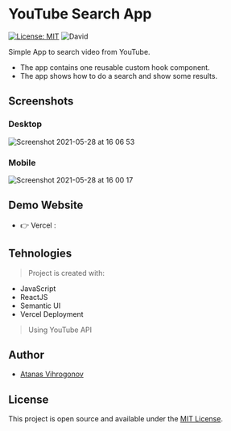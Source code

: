 # YouTube Search App

[![License: MIT](https://img.shields.io/badge/License-MIT-blue.svg)](https://opensource.org/licenses/MIT) ![David](https://img.shields.io/david/dev/taniarascia/webpack-boilerplate)

Simple App to search video from YouTube.
- The app contains one reusable custom hook component.
- The app shows how to do a search and show some results.

## Screenshots
### Desktop
![Screenshot 2021-05-28 at 16 06 53](https://user-images.githubusercontent.com/45083295/120005276-9a223280-bfcf-11eb-86d3-594b8e3116f9.png)

### Mobile
![Screenshot 2021-05-28 at 16 00 17](https://user-images.githubusercontent.com/45083295/120003702-e7050980-bfcd-11eb-8aa5-9849a5e92f0e.png)


## Demo Website
- 👉 Vercel :

## Tehnologies
> Project is created with:
- JavaScript
- ReactJS
- Semantic UI
- Vercel Deployment
> Using YouTube API

## Author
- [Atanas Vihrogonov](https://avihrogonov.co.uk)

## License
This project is open source and available under the [MIT License](LICENSE).
